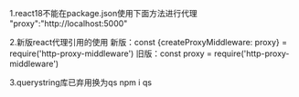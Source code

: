 1.react18不能在package.json使用下面方法进行代理
"proxy":"http://localhost:5000" 

2.新版react代理引用的使用
新版：const {createProxyMiddleware: proxy} = require('http-proxy-middleware')
旧版：const proxy = require('http-proxy-middleware')

3.querystring库已弃用换为qs
npm i qs